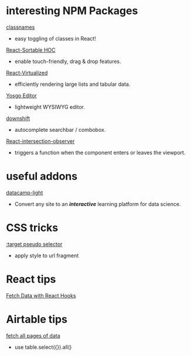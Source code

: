 
# interesting NPM Packages
 
[classnames](https://www.npmjs.com/package/classnames)
- easy toggling of classes in React!

[React-Sortable HOC](https://github.com/clauderic/react-sortable-hoc)
- enable touch-friendly, drag & drop features. 

[React-Virtualized](https://github.com/bvaughn/react-virtualized/)
- efficiently rendering large lists and tabular data. 

[Yosgo Editor](https://www.npmjs.com/package/yosgo-editor)
- lightweight WYSIWYG editor.

[downshift](https://www.npmjs.com/package/downshift)
- autocomplete searchbar / combobox.

[React-intersection-observer](https://www.npmjs.com/package/react-intersection-observer)
-  triggers a function when the component enters or leaves the viewport.

# useful addons

[datacamp-light](https://github.com/datacamp/datacamp-light)
- Convert any site to an ***interactive*** learning platform for data science.

# CSS tricks
[:target pseudo selector](https://developer.mozilla.org/en-US/docs/Web/CSS/:target)
- apply style to url fragment

# React tips
[Fetch Data with React Hooks](https://www.robinwieruch.de/react-hooks-fetch-data/)

# Airtable tips
[fetch all pages of data](https://github.com/Airtable/airtable.js/issues/69)
- use table.select({}).all() 
